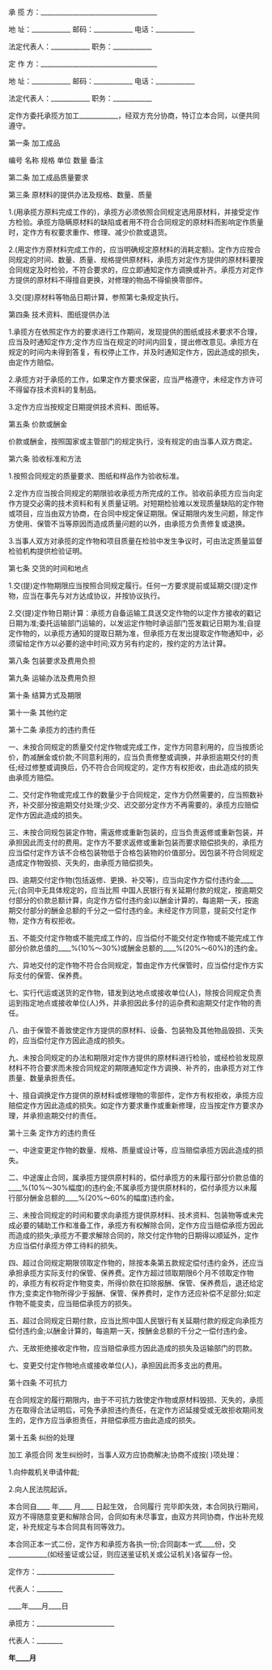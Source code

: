
 


承 揽 方：____________________________________


地 址：____________ 邮码：____________ 电话：____________


法定代表人：____________ 职务：____________


定 作 方：____________________________________


地 址：____________ 邮码：____________ 电话：____________


法定代表人：____________ 职务：____________


定作方委托承揽方加工____________，经双方充分协商，特订立本合同，以便共同遵守。


第一条 加工成品


编号 名称 规格 单位 数量 备注


第二条 加工成品质量要求


第三条 原材料的提供办法及规格、数量、质量


1.(用承揽方原料完成工作的)，承揽方必须依照合同规定选用原材料，并接受定作方检验。承揽方隐瞒原材料的缺陷或者用不符合合同规定的原材料而影响定作质量时，定作方有权要求重作、修理、减少价款或退货。


2.(用定作方原材料完成工作的，应当明确规定原材料的消耗定额)。定作方应按合同规定的时间、数量、质量、规格提供原材料，承揽方对定作方提供的原材料要按合同规定及时检验，不符合要求的，应立即通知定作方调换或补齐。承揽方对定作方提供的原材料不得擅自更换，对修理的物品不得偷换零部件。


3.交(提)原材料等物品日期计算，参照第七条规定执行。


第四条 技术资料、图纸提供办法


1.承揽方在依照定作方的要求进行工作期间，发现提供的图纸或技术要求不合理，应当及时通知定作方;定作方应当在规定的时间内回复，提出修改意见。承揽方在规定的时间内未得到答复，有权停止工作，并及时通知定作方，因此造成的损失，由定作方赔偿。


2.承揽方对于承揽的工作，如果定作方要求保密，应当严格遵守，未经定作方许可不得留存技术资料的复制品。


3.定作方应当按规定日期提供技术资料、图纸等。


第五条 价款或酬金


价款或酬金，按照国家或主管部门的规定执行，没有规定的由当事人双方商定。


第六条 验收标准和方法


1.按照合同规定的质量要求、图纸和样品作为验收标准。


2.定作方应当按合同规定的期限验收承揽方所完成的工作。验收前承揽方应当向定作方提交必需的技术资料和有关质量证明。对短期检验难以发现质量缺陷的定作物或项目，应当由双方协商，在合同中规定保证期限。保证期限内发生问题，除定作方使用、保管不当等原因而造成质量问题的以外，由承揽方负责修复或退换。


3.当事人双方对承揽的定作物和项目质量在检验中发生争议时，可由法定质量监督检验机构提供检验证明。


第七条 交货的时间和地点


1.交(提)定作物期限应当按照合同规定履行。任何一方要求提前或延期交(提)定作物，应当在事先与对方达成协议，并按协议执行。


2.交(提)定作物日期计算：承揽方自备运输工具送交定作物的以定作方接收的戳记日期为准;委托运输部门运输的，以发运定作物时承运部门签发戳记日期为准;自提定作物的，以承揽方通知的提取日期为准，但承揽方在发出提取定作物通知中，必须留给定作方以必要的途中时间;双方另有约定的，按约定的方法计算。


第八条 包装要求及费用负担


第九条 运输办法及费用负担


第十条 结算方式及期限


第十一条 其他约定


第十二条 承揽方的违约责任


一、未按合同规定的质量交付定作物或完成工作，定作方同意利用的，应当按质论价，酌减酬金或价款;不同意利用的，应当负责修整或调换，并承担逾期交付的责任;经过修整或调换后，仍不符合合同规定的，定作方有权拒收，由此造成的损失由承揽方赔偿。


二、交付定作物或完成工作的数量少于合同规定，定作方仍然需要的，应当照数补齐，补交部分按逾期交付处理;少交、迟交部分定作方不再需要的，承揽方应赔偿定作方因此造成的损失。


三、未按合同规包装定作物，需返修或重新包装的，应当负责返修或重新包装，并承担因此而支付的费用。定作方不要求返修或重新包装而要求赔偿损失的，承揽方应当偿付定作方该不合格包装物低于合格包装物的价值部分。因包装不符合同规定造成定作物毁损、灭失的，由承揽方赔偿损失。


四、逾期交付定作物(包括返修、更换、补交等)，应当向定作方偿付违约金____ 元;(合同中无具体规定的，应当比照 中国人民银行有关延期付款的规定，按逾期交付部分的价款总额计算，向定作方偿付违约金)以酬金计算的，每逾期一天，按逾期交付部分的酬金总额的千分之一偿付违约金。未经定作方同意，提前交付定作物，定作方有权拒收。


五、不能交付定作物或不能完成工作的，应当偿付不能交付定作物或不能完成工作部分价款总值的____%(10%～30%)或酬金总额的____%(20%～60%)的违约金。


六、异地交付的定作物不符合合同规定，暂由定作方代保管时，应当偿付定作方实际支付的保管、保养费。


七、实行代运或送货的定作物，错发到达地点或接收单位(人)，除按合同规定负责运到指定地点或接收单位(人)外，并承担因此多付的运杂费和逾期交付定作物的责任。


八、由于保管不善致使定作方提供的原材料、设备、包装物及其他物品毁损、灭失的，应当偿付定作方因此造成的损失。


九、未按合同规定的办法和期限对定作方提供的原材料进行检验，或经检验发现原材料不符合要求而未按合同规定的期限通知定作方调换、补齐的，由承揽方对工作质量、数量承担责任。


十、擅自调换定作方提供的原材料或修理物的零部件，定作方有权拒收，承揽方应赔偿定作方因此造成的损失。如定作方要求重作或重新修理，应当按定作方要求办理，并承担逾期交付的责任。


第十三条 定作方的违约责任


一、中途变更定作物的数量、规格、质量或设计等，应当赔偿承揽方因此造成的损失。


二、中途废止合同，属承揽方提供原村料的，偿付承揽方的未履行部分价款总值的____%(10%～30%幅度)的违约金;不属承揽方提供原材料的，偿付承揽方以未履行部分酬金总额的____%(20%～60%的幅度)违约金。


三、未按合同规定的时间和要求向承揽方提供原材料、技术资料、包装物等或未完成必要的辅助工作和准备工作，承揽方有权解除合同，定作方应当赔偿承揽方因此而造成的损失;承揽方不要求解除合同的，除交付定作物的日期得以顺延外，定作方应当偿付承揽方停工待料的损失。


四、超过合同规定期限领取定作物的，除按本条第五款规定偿付违约金外，还应当承担承揽方实际支付的保管、保养费。定作方超过领取期限6个月不领取定作物的，承揽方有权将定作物变卖，所得价款在扣除报酬、保管、保养费后，退还给定作方;变卖定作物所得少于报酬、保管、保养费时，定作方还应补偿不足部分;如定作物不能变卖，应当赔偿承揽方的损失。


五、超过合同规定日期付款，应当比照中国人民银行有关延期付款的规定向承揽方偿付违约金;以酬金计算的，每逾期一天，按酬金总额的千分之一偿付违约金。


六、无故拒绝接收定作物，应当赔偿承揽方因此造成的损失及运输部门的罚款。


七、变更交付定作物地点或接收单位(人)，承担因此而多支出的费用。


第十四条 不可抗力


在合同规定的履行期限内，由于不可抗力致使定作物或原材料毁损、灭失的，承揽方在取得合法证明后，可免予承担违约责任，在定作方迟延接受或无故拒收期间发生的，定作方应当承担责任，并赔偿承揽方由此造成的损失。


第十五条 纠纷的处理


加工
承揽合同
发生纠纷时，当事人双方应协商解决;协商不成按( )项处理：


1.向仲裁机关申请仲裁;


2.向人民法院起诉。


本合同自____ 年____ 月____ 日起生效，
合同履行
完毕即失效，本合同执行期间，双方不得随意变更和解除合同，合同如有未尽事宜，由双方共同协商，作出补充规定，补充规定与本合同具有同等效力。


本合同正本一式二份，定作方和承揽方各执一份;合同副本一式____份，交____________(如经鉴证或公证，则应送鉴证机关或公证机关)各留存一份。


定作方：________________________


代表人：________


____年____月____日


承揽方：________________________


代表人：________


____年____月____
 


 

 
 
 
 
 
  


  
 

  


  


  
 
 
 
 

